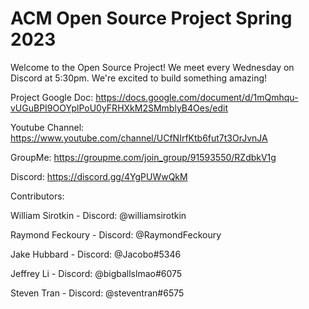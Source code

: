 # ACM Open Source Project Spring 2023

Welcome to the Open Source Project! We meet every Wednesday on Discord at 5:30pm. We're excited to build something amazing!

Project Google Doc: https://docs.google.com/document/d/1mQmhqu-vUGuBPI9OOYplPoU0yFRHXkM2SMmblyB4Oes/edit

Youtube Channel: https://www.youtube.com/channel/UCfNIrfKtb6fut7t3OrJvnJA

GroupMe: https://groupme.com/join_group/91593550/RZdbkV1g

Discord: https://discord.gg/4YgPUWwQkM


Contributors: 

William Sirotkin - Discord: @williamsirotkin 

Raymond Feckoury - Discord: @RaymondFeckoury 

Jake Hubbard - Discord: @Jacobo#5346 

Jeffrey Li - Discord: @bigballslmao#6075 

Steven Tran - Discord: @steventran#6575

